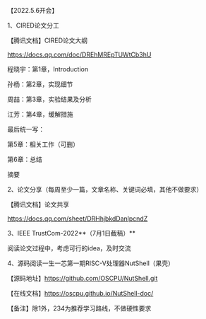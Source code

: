 【2022.5.6开会】

1、CIRED论文分工

【腾讯文档】CIRED论文大纲

https://docs.qq.com/doc/DREhMREpTUWtCb3hU

程晓宇：第1章，Introduction

孙杨：第2章，实现细节

周喆：第3章，实验结果及分析

江芳：第4章，缓解措施

最后统一写：

第5章：相关工作（可删）
		
第6章：总结
		
摘要

2、论文分享（每周至少一篇，文章名称、关键词必填，其他不做要求）

【腾讯文档】论文共享

https://docs.qq.com/sheet/DRHhjbkdDanlpcndZ

3、IEEE TrustCom-2022**（7月1日截稿）**

阅读论文过程中，考虑可行的idea，及时交流

4、源码阅读一生一芯第一期RISC-V处理器NutShell（果壳）

【源码地址】https://github.com/OSCPU/NutShell.git

【在线文档】https://oscpu.github.io/NutShell-doc/

【备注】除1外，234为推荐学习路线，不做硬性要求